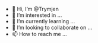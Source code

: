 - 👋 Hi, I’m @Trymjen
- 👀 I’m interested in ...
- 🌱 I’m currently learning ...
- 💞️ I’m looking to collaborate on ...
- 📫 How to reach me ...

<!---
Trymjen/Trymjen is a ✨ special ✨ repository because its `README.md` (this file) appears on your GitHub profile.
You can click the Preview link to take a look at your changes.
--->
